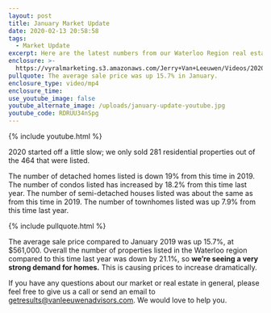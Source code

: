 ```yaml
---
layout: post
title: January Market Update
date: 2020-02-13 20:58:58
tags:
  - Market Update
excerpt: Here are the latest numbers from our Waterloo Region real estate market.
enclosure: >-
  https://vyralmarketing.s3.amazonaws.com/Jerry+Van+Leeuwen/Videos/2020/January+Market+Update.mp4
pullquote: The average sale price was up 15.7% in January.
enclosure_type: video/mp4
enclosure_time:
use_youtube_image: false
youtube_alternate_image: /uploads/january-update-youtube.jpg
youtube_code: RDRUU34nSpg
---
```


{% include youtube.html %}

2020 started off a little slow; we only sold 281 residential properties out of the 464 that were listed.&nbsp;

The number of detached homes listed is down 19% from this time in 2019. The number of condos listed has increased by 18.2% from this time last year. The number of semi-detached houses listed was about the same as from this time in 2019. The number of townhomes listed was up 7.9% from this time last year.&nbsp;

{% include pullquote.html %}

The average sale price compared to January 2019 was up 15.7%, at $561,000. Overall the number of properties listed in the Waterloo region compared to this time last year was down by 21.1%, so **we’re seeing a very strong demand for homes.** This is causing prices to increase dramatically.&nbsp;

If you have any questions about our market or real estate in general, please feel free to give us a call or send an email to getresults@vanleeuwenadvisors.com. We would love to help you.
